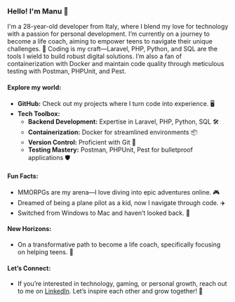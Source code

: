 ### Hello! I'm Manu 👋

I'm a 28-year-old developer from Italy, where I blend my love for technology with a passion for personal development. I’m currently on a journey to become a life coach, aiming to empower teens to navigate their unique challenges. 🌱 Coding is my craft—Laravel, PHP, Python, and SQL are the tools I wield to build robust digital solutions. I’m also a fan of containerization with Docker and maintain code quality through meticulous testing with Postman, PHPUnit, and Pest.

#### Explore my world:

- **GitHub:** Check out my projects where I turn code into experience. 🖥️
- **Tech Toolbox:**
  - **Backend Development:** Expertise in Laravel, PHP, Python, SQL 🛠️
  - **Containerization:** Docker for streamlined environments 📦
  - **Version Control:** Proficient with Git 🔗
  - **Testing Mastery:** Postman, PHPUnit, Pest for bulletproof applications 🛡️

#### Fun Facts:
- MMORPGs are my arena—I love diving into epic adventures online. 🎮
- Dreamed of being a plane pilot as a kid, now I navigate through code. ✈️
- Switched from Windows to Mac and haven’t looked back. 🍏

#### New Horizons:
- On a transformative path to become a life coach, specifically focusing on helping teens. 👥

#### Let’s Connect:
- If you’re interested in technology, gaming, or personal growth, reach out to me on [LinkedIn](https://www.linkedin.com/in/manublackwell/). Let’s inspire each other and grow together! 🤝
